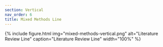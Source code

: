 ```yaml
---
section: Vertical
nav_order: 6
title: Mixed Methods Line
---
```


{% include figure.html img="mixed-methods-vertical.png" alt="Literature Review Line" caption="Literature Review Line" width="100%" %}